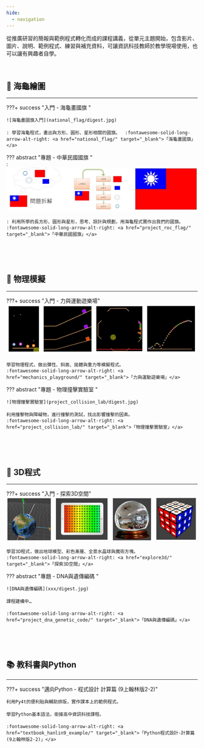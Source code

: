 ```yaml
---
hide:
  - navigation
---
```



從推廣研習的簡報與範例程式轉化而成的課程講義，從單元主題開始，包含影片、圖片、說明、範例程式、練習與補充資料，可讓資訊科技教師於教學現場使用，也可以讓有興趣者自學。


<br/>

## 🐢 海龜繪圖

----------------------------



???+ success  "入門 - 海龜畫國旗 "
    
    ![海龜畫國旗入門](national_flag/digest.jpg)

    : 學習海龜程式，畫出與方形、圓形、星形相關的國旗。　 :fontawesome-solid-long-arrow-alt-right: <a href="national_flag/" target="_blank">「海龜畫國旗」</a>

??? abstract  "專題 - 中華民國國旗 "    
    :  ![中華民國國旗](project_roc_flag/digest.jpg)

    : 利用所學的長方形、圓形與星形，思考、設計與規劃，用海龜程式實作出我們的國旗。　 :fontawesome-solid-long-arrow-alt-right: <a href="project_roc_flag/" target="_blank">「中華民國國旗」</a>


<br/><br/><br/>

## 🏀 物理模擬

-----------------------

???+ success  "入門 - 力與運動遊樂場"
    ![力與運動遊樂場](mechanics_playground/digest.jpg)

    學習物理程式，做出彈性、斜面、拋體與重力等模擬程式。
    :fontawesome-solid-long-arrow-alt-right: <a href="mechanics_playground/" target="_blank">「力與運動遊樂場」</a>

??? abstract  "專題 - 物理撞擊實驗室 "    
    
    ![物理撞擊實驗室](project_collision_lab/digest.jpg)

    利用撞擊物與障礙物，進行撞擊的測試，找出影響撞擊的因素。
    :fontawesome-solid-long-arrow-alt-right: <a href="project_collision_lab/" target="_blank">「物理撞擊實驗室」</a>

<br/><br/><br/>

## 🧊 3D程式

-----------------------

???+ success  "入門 - 探索3D空間"
    ![3D空間大探索](explore3d/digest.jpg)
    
    學習3D程式，做出地球模型、彩色漸層、全景水晶球與魔術方塊。
    :fontawesome-solid-long-arrow-alt-right: <a href="explore3d/" target="_blank">「探索3D空間」</a>

??? abstract  "專題 - DNA與遺傳編碼 "    
    
    ![DNA與遺傳編碼](xxx/digest.jpg)

    課程建構中…

    :fontawesome-solid-long-arrow-alt-right: <a href="project_dna_genetic_code/" target="_blank">「DNA與遺傳編碼」</a>


<br/><br/><br/>
## 📚 教科書與Python

-----------------------

???+ success  "邁向Python - 程式設計 計算篇 (9上翰林版2-2)"
    
    利用Py4t的便利貼與輔助排版，實作課本上的範例程式。

    學習Python基本語法，銜接高中資訊科技課程。

    :fontawesome-solid-long-arrow-alt-right: <a href="textbook_hanlin9_example/" target="_blank">「Python程式設計-計算篇 (9上翰林版2-2)」</a>




<br/><br/>

